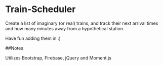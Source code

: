 # Train-Scheduler

Create a list of imaginary (or real) trains, and track their next arrival times and how many minutes away from a hypothetical station.

Have fun adding them in :)

##Notes

Utilizes Bootstrap, Firebase, jQuery and Moment.js
